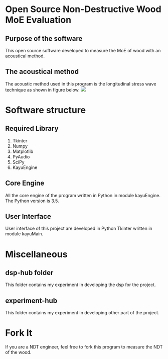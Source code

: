 # Open Source Non-Destructive Wood MoE Evaluation
## Purpose of the software
This open source software developed to measure the MoE of wood with an acoustical method.
## The acoustical method
The acoustic method used in this program is the longitudinal stress wave technique as shown in figure below.
<img src="/picture/kayu-experiment-setup.PNG">

# Software structure
## Required Library
1. Tkinter
2. Numpy
3. Matplotlib
4. PyAudio
5. SciPy
6. KayuEngine

## Core Engine
All the core engine of the program written in Python in module kayuEngine. The Python version is 3.5.

## User Interface
User interface of this project are developed in Python Tkinter written in module kayuMain.

# Miscellaneous
## dsp-hub folder
This folder contains my experiment in developing the dsp for the project.

## experiment-hub
This folder contains my experiment in developing other part of the project.

# Fork It
If you are a NDT engineer, feel free to fork this program to measure the NDT of the wood.


